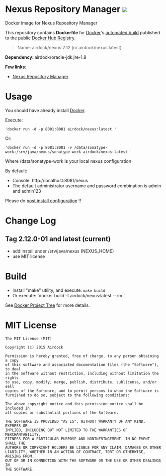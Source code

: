 # Nexus Repository Manager [![](https://badge.imagelayers.io/airdock/nexus:latest.svg)](https://imagelayers.io/?images=airdock/nexus:latest 'Get your own badge on imagelayers.io')

Docker image for Nexus Repository Manager

This repository contains **Dockerfile** for [Docker](https://www.docker.com/)'s [automated build](https://registry.hub.docker.com/u/airdock/) published to the public [Docker Hub Registry](https://registry.hub.docker.com/).


> Name: airdock/nexus:2.12 (or airdock/nexus:latest)

**Dependency**: airdock/oracle-jdk:jre-1.8

**Few links**:

 - [Nexus Repository Manager](https://books.sonatype.com/nexus-book/index.html)


# Usage

You should have already install [Docker](https://www.docker.com/).

Execute:

	'docker run -d -p 8081:8081 airdock/nexus:latest '

Or:

	'docker run -d -p 8081:8081 -v /data/sonatype-work:/srv/java/nexus/sonatype-work airdock/nexus:latest '

 Where /data/sonatype-work is your local nexus configuration

By default:
- Console: http://localhost:8081/nexus
- The default administrator username and password combination is admin and admin123


Please do [post install configuration](https://books.sonatype.com/nexus-book/reference/install-sect-repoman-post-install.html) !!



# Change Log

## Tag 2.12.0-01 and latest (current)

- add install under /srv/java/nexus (NEXUS_HOME)
- use MIT license


# Build


- Install "make" utility, and execute: `make build`
- Or execute: 'docker build -t airdock/nexus:latest --rm .'

See [Docker Project Tree](https://github.com/airdock-io/docker-base/wiki/Docker-Project-Tree) for more details.


# MIT License

```
The MIT License (MIT)

Copyright (c) 2015 Airdock

Permission is hereby granted, free of charge, to any person obtaining a copy
of this software and associated documentation files (the "Software"), to deal
in the Software without restriction, including without limitation the rights
to use, copy, modify, merge, publish, distribute, sublicense, and/or sell
copies of the Software, and to permit persons to whom the Software is
furnished to do so, subject to the following conditions:

The above copyright notice and this permission notice shall be included in
all copies or substantial portions of the Software.

THE SOFTWARE IS PROVIDED "AS IS", WITHOUT WARRANTY OF ANY KIND, EXPRESS OR
IMPLIED, INCLUDING BUT NOT LIMITED TO THE WARRANTIES OF MERCHANTABILITY,
FITNESS FOR A PARTICULAR PURPOSE AND NONINFRINGEMENT. IN NO EVENT SHALL THE
AUTHORS OR COPYRIGHT HOLDERS BE LIABLE FOR ANY CLAIM, DAMAGES OR OTHER
LIABILITY, WHETHER IN AN ACTION OF CONTRACT, TORT OR OTHERWISE, ARISING FROM,
OUT OF OR IN CONNECTION WITH THE SOFTWARE OR THE USE OR OTHER DEALINGS IN
THE SOFTWARE.
```
